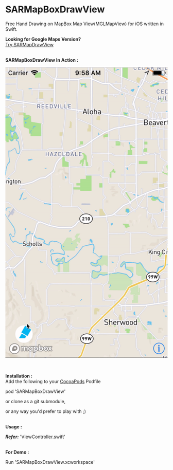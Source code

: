 # SARMapBoxDrawView


Free Hand Drawing on MapBox Map View(MGLMapView) for iOS written in Swift.

<b>Looking for Google Maps Version?</b><br/>
<a href="https://github.com/saru2020/SARMapDrawView/">Try SARMapDrawView</a>


<br>
<b> SARMapBoxDrawView In Action :</b><br/>

![SARMapBoxDrawView](https://raw.githubusercontent.com/saru2020/SARMapBoxDrawView/master/SARMapBoxDrawView.gif)

<br>


<b>Installation :</b><br/>
Add the following to your <a href="http://cocoapods.org/">CocoaPods</a> Podfile

pod 'SARMapBoxDrawView'

or clone as a git submodule,

or any way you'd prefer to play with ;)

<br>
<b>Usage :</b>

<b><i>Refer:</b></i> 'ViewController.swift'

<br>
<b>For Demo :</b>

Run 'SARMapBoxDrawView.xcworkspace'

